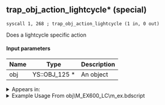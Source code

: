 ## trap_obj_action_lightcycle* (special)

`syscall 1, 268 ; trap_obj_action_lightcycle (1 in, 0 out)`

Does a lightcycle specific action

#### Input parameters
| Name | Type | Description
|------|------|------------
| obj   | YS::OBJ_125 *   | An object




<details>
	<summary>Appears in:</summary>
| filename | Entity (obj)
|----------|-------------
| obj\M_EX600_LC\m_ex.bdscript       | ((M) Magnum Loader (white))          
| obj\M_EX600_LC_ATK\m_ex.bdscript       | ((M) Magnum Loader (blue))          
| obj\M_EX600_LC_CHG\m_ex.bdscript       | ((M) Magnum Loader (yellow))          
| obj\M_EX600_LC_GRD\m_ex.bdscript       | ((M) Magnum Loader (green))          

</details>

<details>
	<summary>Example Usage From obj\M_EX600_LC\m_ex.bdscript</summary>
```
L23:
 popToSp 0
 pushFromFSp 0
 fetchValue 4
 pushImmf 30
 syscall 1, 20 ; trap_sysobj_fadein (2 in, 0 out)
 pushFromFSp 0
 syscall 1, 268 ; trap_obj_action_lightcycle (1 in, 0 out)
 pushFromFSp 0
 gosub 4, L88
 memcpyToSp 16, 16
 pushFromPSp 16
 syscall 1, 201 ; trap_obj_dir (1 in, 1 out)
 memcpyToSp 16, 32
 pushFromPSp 32
 syscall 1, 79 ; trap_obj_set_dir (2 in, 0 out)
 pushFromFSp 0
 pushFromPAi L2803 ; ___ai 'choice' (L2803)
 syscall 1, 8 ; trap_obj_act_start (2 in, 0 out)
```
</details>

